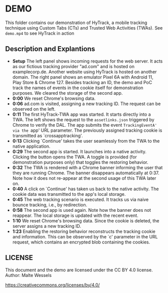 # DEMO

This folder contains our demonstration of HyTrack, a mobile tracking technique using Custom Tabs (CTs) and Trusted Web Activities (TWAs).
See `demo.mp4` to see HyTrack in action

## Description and Explantions

- **Setup** The left panel shows incoming requests for the web server. It acts as our fictious tracking provider "ad.com" and is hosted on examplecorp.de. Another website using HyTrack is hosted on another domain. The right panel shows an emulator Pixel 6A with Android 11, Play Store & Chrome 127. Besides tracking an ID, the demo and PoC track the names of events in the cookie itself for demonstration purposes. We cleared the storage of the second app.
- **0:00** We reset Chrome's browsing data.
- **0:06** ad.com is visited, assigning a new tracking ID. The request can be observed on the left.
- **0:11** The first HyTrack-TWA app was started. It starts directly into a TWA. The left shows the request to the `assetlinks.json` triggered by Chrome to verify the DAL. The app submits the event `TrackingEventA' via the `app' URL parameter. The previously assigned tracking cookie is transmitted as `crossapptracking'.
- **0:13** Clicking `Continue' takes the user seamlessly from the TWA to the native application.
- **0:29** The second app is started. It launches into a native activity. Clicking the button opens the TWA. A toggle is provided (for demonstration purposes only) that toggles the restoring behavior.
- **0:32** The TWA is rendered with a Chrome banner informing the user that they are running Chrome. The banner disappears automatically at 0:37. Note how it does not re-appear at the second usage of this TWA later on.
- **0:40** A click on `Continue' has taken us back to the native activity. The cookie data was transmitted to the app's local storage.
- **0:45** The web tracking scenario is executed. It tracks us via naive bounce tracking, i.e., by redirection.
- **0:58** The second app is used again. Note how the banner does not reappear. The local storage is updated with the recent event.
- **1:10** We reset Chrome's browsing data. Since the cookie is deleted, the server assigns a new tracking ID.
- **1:23** Enabling the restoring behavior reconstructs the tracking cookie and information. This can be observed by the `c' parameter in the URL request, which contains an encrypted blob containing the cookies.

## LICENSE

This document and the demo are licensed under the CC BY 4.0 license. Author: Malte Wessels

https://creativecommons.org/licenses/by/4.0/
